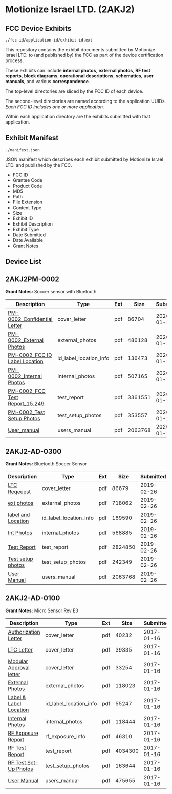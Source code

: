 # Motionize Israel LTD. (2AKJ2)
## FCC Device Exhibits

```
./fcc-id/application-id/exhibit-id.ext
```

This repository contains the exhibit documents submitted by Motionize Israel LTD. to (and published by) the FCC as part of the device certification process.

These exhibits can include **internal photos**, **external photos**, **RF test reports**, **block diagrams**, **operational descriptions**, **schematics**, **user manuals**, and various **correspondence**.

The top-level directories are sliced by the FCC ID of each device.

The second-level directories are named according to the application UUIDs. *Each FCC ID includes one or more application.*

Within each application directory are the exhibits submitted with that application. 

## Exhibit Manifest

```
./manifest.json
```

JSON manifest which describes each exhibit submitted by Motionize Israel LTD. and published by the FCC.

- FCC ID
- Grantee Code
- Product Code
- MD5
- Path
- File Extension
- Content Type
- Size
- Exhibit ID
- Exhibit Description
- Exhibit Type
- Date Submitted
- Date Available
- Grant Notes

## Device List
## 2AKJ2PM-0002
**Grant Notes:** Soccer sensor with Bluetooth

| Description | Type | Ext | Size | Submitted | Available |
| ----------- | ---- | --- | ---- | --------- | --------- |
| [PM-0002_Confidential Letter](2AKJ2PM-0002/a2ef440e35a60c081b421e8720d61ae6/4593310.pdf) | cover_letter | pdf | 86704 | 2020-01-16 | 2020-01-16 |
| [PM-0002_External Photos](2AKJ2PM-0002/a2ef440e35a60c081b421e8720d61ae6/4593490.pdf) | external_photos | pdf | 486128 | 2020-01-16 | 2020-01-16 |
| [PM-0002_FCC ID Label Location](2AKJ2PM-0002/a2ef440e35a60c081b421e8720d61ae6/4593340.pdf) | id_label_location_info | pdf | 136473 | 2020-01-16 | 2020-01-16 |
| [PM-0002_Internal Photos](2AKJ2PM-0002/a2ef440e35a60c081b421e8720d61ae6/4593345.pdf) | internal_photos | pdf | 507165 | 2020-01-16 | 2020-01-16 |
| [PM-0002_FCC Test Report_15.249](2AKJ2PM-0002/a2ef440e35a60c081b421e8720d61ae6/4593311.pdf) | test_report | pdf | 3361551 | 2020-01-16 | 2020-01-16 |
| [PM-0002_Test Setup Photos](2AKJ2PM-0002/a2ef440e35a60c081b421e8720d61ae6/4593353.pdf) | test_setup_photos | pdf | 353557 | 2020-01-16 | 2020-01-16 |
| [User_manual](2AKJ2PM-0002/a2ef440e35a60c081b421e8720d61ae6/4180433.pdf) | users_manual | pdf | 2063768 | 2020-01-16 | 2020-01-16 |
## 2AKJ2-AD-0300
**Grant Notes:** Bluetooth Soccer Sensor

| Description | Type | Ext | Size | Submitted | Available |
| ----------- | ---- | --- | ---- | --------- | --------- |
| [LTC Reqeuest](2AKJ2-AD-0300/14122946c867f895ac8b8af4b6efca8e/4180427.pdf) | cover_letter | pdf | 86679 | 2019-02-26 | 2019-02-26 |
| [ext photos](2AKJ2-AD-0300/14122946c867f895ac8b8af4b6efca8e/4180428.pdf) | external_photos | pdf | 718062 | 2019-02-26 | 2019-02-26 |
| [label and Location](2AKJ2-AD-0300/14122946c867f895ac8b8af4b6efca8e/4180429.pdf) | id_label_location_info | pdf | 169590 | 2019-02-26 | 2019-02-26 |
| [Int Photos](2AKJ2-AD-0300/14122946c867f895ac8b8af4b6efca8e/4180430.pdf) | internal_photos | pdf | 568885 | 2019-02-26 | 2019-02-26 |
| [Test Report](2AKJ2-AD-0300/14122946c867f895ac8b8af4b6efca8e/4180432.pdf) | test_report | pdf | 2824850 | 2019-02-26 | 2019-02-26 |
| [Test setup photos](2AKJ2-AD-0300/14122946c867f895ac8b8af4b6efca8e/4180431.pdf) | test_setup_photos | pdf | 242349 | 2019-02-26 | 2019-02-26 |
| [User Manual](2AKJ2-AD-0300/14122946c867f895ac8b8af4b6efca8e/4180433.pdf) | users_manual | pdf | 2063768 | 2019-02-26 | 2019-02-26 |
## 2AKJ2-AD-0100
**Grant Notes:** Micro Sensor Rev E3

| Description | Type | Ext | Size | Submitted | Available |
| ----------- | ---- | --- | ---- | --------- | --------- |
| [Authorization Letter](2AKJ2-AD-0100/bed0fbbe809181c25c01f53690c8f840/3259441.pdf) | cover_letter | pdf | 40232 | 2017-01-16 | 2017-01-16 |
| [LTC Letter](2AKJ2-AD-0100/bed0fbbe809181c25c01f53690c8f840/3259442.pdf) | cover_letter | pdf | 39335 | 2017-01-16 | 2017-01-16 |
| [Modular Approval letter](2AKJ2-AD-0100/bed0fbbe809181c25c01f53690c8f840/3259443.pdf) | cover_letter | pdf | 33254 | 2017-01-16 | 2017-01-16 |
| [External Photos](2AKJ2-AD-0100/bed0fbbe809181c25c01f53690c8f840/3259444.pdf) | external_photos | pdf | 118023 | 2017-01-16 | 2017-01-16 |
| [Label & Label Location](2AKJ2-AD-0100/bed0fbbe809181c25c01f53690c8f840/3259445.pdf) | id_label_location_info | pdf | 55247 | 2017-01-16 | 2017-01-16 |
| [Internal Photos](2AKJ2-AD-0100/bed0fbbe809181c25c01f53690c8f840/3259446.pdf) | internal_photos | pdf | 118444 | 2017-01-16 | 2017-01-16 |
| [RF Exposure Report](2AKJ2-AD-0100/bed0fbbe809181c25c01f53690c8f840/3259448.pdf) | rf_exposure_info | pdf | 46310 | 2017-01-16 | 2017-01-16 |
| [RF Test Report](2AKJ2-AD-0100/bed0fbbe809181c25c01f53690c8f840/3259450.pdf) | test_report | pdf | 4034300 | 2017-01-16 | 2017-01-16 |
| [RF Test Set-Up Photos](2AKJ2-AD-0100/bed0fbbe809181c25c01f53690c8f840/3259454.pdf) | test_setup_photos | pdf | 163644 | 2017-01-16 | 2017-01-16 |
| [User Manual](2AKJ2-AD-0100/bed0fbbe809181c25c01f53690c8f840/3259455.pdf) | users_manual | pdf | 475655 | 2017-01-16 | 2017-01-16 |
